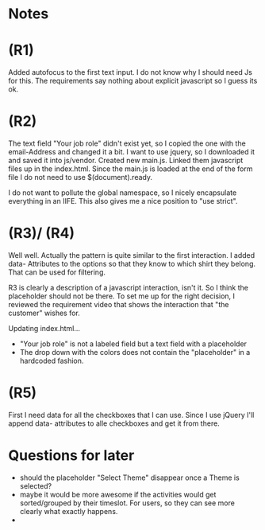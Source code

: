 # Notes


# (R1)
Added autofocus to the first text input. 
I do not know why I should need Js for this. The requirements say nothing about explicit javascript so I guess its ok. 

# (R2)
The text field "Your job role" didn't exist yet, so I copied the one with the email-Address and 
changed it a bit. 
I want to use jquery, so I downloaded it and saved it into js/vendor. 
Created new main.js.
Linked them javascript files up in the index.html.
Since the main.js is loaded at the end of the form file I do not need to use $(document).ready.

I do not want to pollute the global namespace, so I nicely encapsulate everything in an IIFE. 
This also gives me a nice position to "use strict".

# (R3)/ (R4)
Well well. Actually the pattern is quite similar to the first interaction.
I added data- Attributes to the options so that they know to which shirt they belong.
That can be used for filtering. 

R3 is clearly a description of a javascript interaction, isn't it. So I think the placeholder should not be 
there. To set me up for the right decision, I reviewed the requirement video that shows the interaction that
"the customer" wishes for. 

Updating index.html...
  - "Your job role" is not a labeled field but a text field with a placeholder
  - The drop down with the colors does not contain the "placeholder" in a hardcoded fashion.

# (R5)
First I need data for all the checkboxes that I can use. Since I use 
jQuery I'll append data- attributes to alle checkboxes and get it from there. 




# Questions for later
  - should the placeholder "Select Theme" disappear once a Theme is selected?
  - maybe it would be more awesome if the activities would get sorted/grouped by their timeslot. For users, so they can see more clearly what exactly happens.
  - 